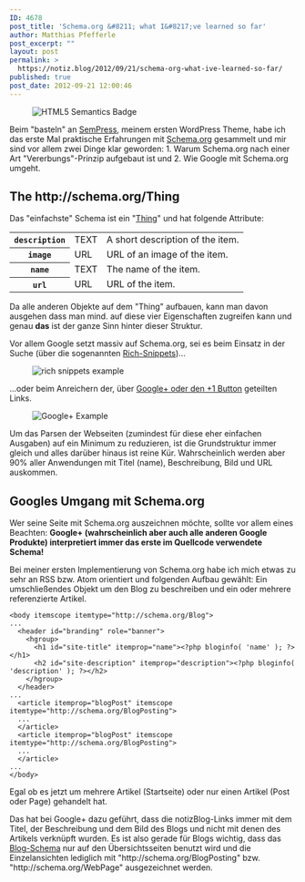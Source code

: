 ```yaml
---
ID: 4678
post_title: 'Schema.org &#8211; what I&#8217;ve learned so far'
author: Matthias Pfefferle
post_excerpt: ""
layout: post
permalink: >
  https://notiz.blog/2012/09/21/schema-org-what-ive-learned-so-far/
published: true
post_date: 2012-09-21 12:00:46
---
```

<!-- wp:image {"align":"right"} -->
<figure class="wp-block-image alignright" style="max-width:50%"><img src="https://notiz.blog/wp-content/uploads/2012/09/html5-badge-h-semantics.png" alt="HTML5 Semantics Badge" /></figure>
<!-- /wp:image -->

<!-- wp:paragraph -->
<p>Beim &quot;basteln&quot; an <a href="https://notiz.blog/2012/09/06/ive-made-a-wordpress-theme-kind-of/">SemPress</a>, meinem ersten WordPress Theme, habe ich das erste Mal praktische Erfahrungen mit <a href="http://schema.org/">Schema.org</a> gesammelt und mir sind vor allem zwei Dinge klar geworden: 1. Warum Schema.org nach einer Art &quot;Vererbungs&quot;-Prinzip aufgebaut ist und 2. Wie Google mit Schema.org umgeht.</p>
<!-- /wp:paragraph -->

<!-- wp:heading -->
<h2>The http://schema.org/Thing</h2>
<!-- /wp:heading -->

<!-- wp:paragraph -->
<p>Das &quot;einfachste&quot; Schema ist ein &quot;<a href="http://www.schema.org/Thing">Thing</a>&quot; und hat folgende Attribute:</p>
<!-- /wp:paragraph -->

<!-- wp:table {"align":"center"} -->
<table>
    <tbody>
        <tr>
            <th><code>description</code></th>
            <td>TEXT</td>
            <td>A short description of the item.</td>
        </tr>
        <tr>
            <th><code>image</code></th>
            <td>URL</td>
            <td>URL of an image of the item.</td>
        </tr>
        <tr>
            <th><code>name</code></th>
            <td>TEXT</td>
            <td>The name of the item.</td>
        </tr>
        <tr>
            <th><code>url</code></th>
            <td>URL</td>
            <td>URL of the item.</td>
        </tr>
    </tbody>
</table>
<!-- /wp:table -->

<!-- wp:paragraph -->
<p>Da alle anderen Objekte auf dem &quot;Thing&quot; aufbauen, kann man davon ausgehen dass man mind. auf diese vier Eigenschaften zugreifen kann und genau <strong>das</strong> ist der ganze Sinn hinter dieser Struktur.</p>
<!-- /wp:paragraph -->

<!-- wp:paragraph -->
<p>Vor allem Google setzt massiv auf Schema.org, sei es beim Einsatz in der Suche (über die sogenannten <a href="http://support.google.com/webmasters/bin/answer.py?hl=en&amp;answer=99170&amp;topic=21997&amp;ctx=topic">Rich-Snippets</a>)...</p>
<!-- /wp:paragraph -->

<!-- wp:image {"align":"center"} -->
<figure class="wp-block-image aligncenter"><img src="https://notiz.blog/wp-content/uploads/2012/09/richsnippet-schema-example.png" alt="rich snippets example" /></figure>
<!-- /wp:image -->

<!-- wp:paragraph -->
<p>...oder beim Anreichern der, über <a href="https://developers.google.com/+/plugins/snippet/">Google+ oder den +1 Button</a> geteilten Links.</p>
<!-- /wp:paragraph -->

<!-- wp:image {"align":"center"} -->
<figure class="wp-block-image aligncenter"><img src="https://notiz.blog/wp-content/uploads/2012/09/googleplus-schema-example.png" alt="Google+ Example" /></figure>
<!-- /wp:image -->

<!-- wp:paragraph -->
<p>Um das Parsen der Webseiten (zumindest für diese eher einfachen Ausgaben) auf ein Minimum zu reduzieren, ist die Grundstruktur immer gleich und alles darüber hinaus ist reine Kür. Wahrscheinlich werden aber 90% aller Anwendungen mit Titel (name), Beschreibung, Bild und URL auskommen.</p>
<!-- /wp:paragraph -->

<!-- wp:heading -->
<h2>Googles Umgang mit Schema.org</h2>
<!-- /wp:heading -->

<!-- wp:paragraph -->
<p>Wer seine Seite mit Schema.org auszeichnen möchte, sollte vor allem eines Beachten: <strong>Google+ (wahrscheinlich aber auch alle anderen Google Produkte) interpretiert immer das erste im Quellcode verwendete Schema!</strong></p>
<!-- /wp:paragraph -->

<!-- wp:paragraph -->
<p>Bei meiner ersten Implementierung von Schema.org habe ich mich etwas zu sehr an RSS bzw. Atom orientiert und folgenden Aufbau gewählt: Ein umschließendes Objekt um den Blog zu beschreiben und ein oder mehrere referenzierte Artikel.</p>
<!-- /wp:paragraph -->

<!-- wp:code -->
<pre class="wp-block-code"><code>&lt;body itemscope itemtype=&quot;http://schema.org/Blog&quot;&gt;
...
  &lt;header id=&quot;branding&quot; role=&quot;banner&quot;&gt;
    &lt;hgroup&gt;
      &lt;h1 id=&quot;site-title&quot; itemprop=&quot;name&quot;&gt;&lt;?php bloginfo( &#x27;name&#x27; ); ?&gt;&lt;/h1&gt;
      &lt;h2 id=&quot;site-description&quot; itemprop=&quot;description&quot;&gt;&lt;?php bloginfo( &#x27;description&#x27; ); ?&gt;&lt;/h2&gt;
    &lt;/hgroup&gt;
  &lt;/header&gt;
...
  &lt;article itemprop=&quot;blogPost&quot; itemscope itemtype=&quot;http://schema.org/BlogPosting&quot;&gt;
  ...
  &lt;/article&gt;
  &lt;article itemprop=&quot;blogPost&quot; itemscope itemtype=&quot;http://schema.org/BlogPosting&quot;&gt;
  ...
  &lt;/article&gt;
...
&lt;/body&gt;</code></pre>
<!-- /wp:code -->

<!-- wp:paragraph -->
<p>Egal ob es jetzt um mehrere Artikel (Startseite) oder nur einen Artikel (Post oder Page) gehandelt hat.</p>
<!-- /wp:paragraph -->

<!-- wp:paragraph -->
<p>Das hat bei Google+ dazu geführt, dass die notizBlog-Links immer mit dem Titel, der Beschreibung und dem Bild des Blogs und nicht mit denen des Artikels verknüpft wurden. Es ist also gerade für Blogs wichtig, dass das <a href="http://schema.org/Blog">Blog-Schema</a> nur auf den Übersichtsseiten benutzt wird und die Einzelansichten lediglich mit &quot;http://schema.org/BlogPosting&quot; bzw. &quot;http://schema.org/WebPage&quot; ausgezeichnet werden.</p>
<!-- /wp:paragraph -->
